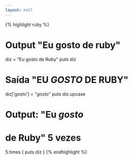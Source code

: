 ```yaml
---
layout: null
---
```


{% highlight ruby %}
# Output "Eu gosto de ruby"
diz = "Eu gosto de Ruby"
puts diz

# Saída "EU *GOSTO* DE RUBY"
diz['gosto'] = "*gosto*"
puts diz.upcase

# Output: "Eu *gosto*
# de Ruby" 5 vezes
5.times { puts diz }
{% endhighlight %}
